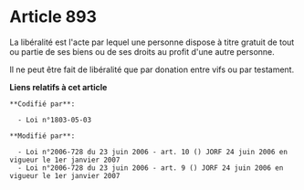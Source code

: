 # Article 893

La libéralité est l'acte par lequel une personne dispose à titre gratuit de tout ou partie de ses biens ou de ses droits au
profit d'une autre personne.

Il ne peut être fait de libéralité que par donation entre vifs ou par testament.

**Liens relatifs à cet article**

	**Codifié par**:

	  - Loi n°1803-05-03

	**Modifié par**:

	  - Loi n°2006-728 du 23 juin 2006 - art. 10 () JORF 24 juin 2006 en vigueur le 1er janvier 2007
	  - Loi n°2006-728 du 23 juin 2006 - art. 9 () JORF 24 juin 2006 en vigueur le 1er janvier 2007
